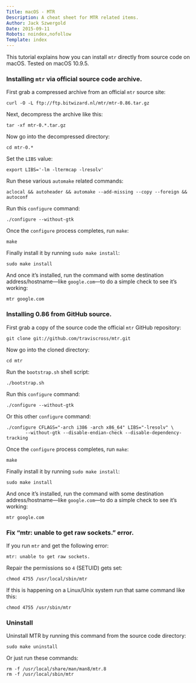 ```yaml
---
Title: macOS - MTR
Description: A cheat sheet for MTR related items.
Author: Jack Szwergold
Date: 2015-09-11
Robots: noindex,nofollow
Template: index
---
```


This tutorial explains how you can install `mtr` directly from source code on macOS. Tested on macOS 10.9.5.

### Installing `mtr` via official source code archive.

First grab a compressed archive from an official `mtr` source site:

	curl -O -L ftp://ftp.bitwizard.nl/mtr/mtr-0.86.tar.gz

Next, decompress the archive like this:

	tar -xf mtr-0.*.tar.gz
	
Now go into the decompressed directory:

	cd mtr-0.*
	
Set the `LIBS` value:

	export LIBS='-lm -ltermcap -lresolv'
	
Run these various `automake` related commands:

	aclocal && autoheader && automake --add-missing --copy --foreign && autoconf

Run this `configure` command:

	./configure --without-gtk
	
Once the `configure` process completes, run `make`:

	make
	
Finally install it by running `sudo make install`:

	sudo make install

And once it’s installed, run the command with some destination address/hostname—like `google.com`—to do a simple check to see it’s working:

	mtr google.com

### Installing 0.86 from GitHub source.

First grab a copy of the source code the official `mtr` GitHub repository:

	git clone git://github.com/traviscross/mtr.git
	
Now go into the cloned directory:

	cd mtr
	
Run the `bootstrap.sh` shell script:

	./bootstrap.sh
	
Run this `configure` command:

	./configure --without-gtk

Or this other `configure` command:

	./configure CFLAGS="-arch i386 -arch x86_64" LIBS="-lresolv" \
	       --without-gtk --disable-endian-check --disable-dependency-tracking

Once the `configure` process completes, run `make`:

	make
	
Finally install it by running `sudo make install`:

	sudo make install

And once it’s installed, run the command with some destination address/hostname—like `google.com`—to do a simple check to see it’s working:

	mtr google.com

### Fix “mtr: unable to get raw sockets.” error.

If you run `mtr` and get the following error:

    mtr: unable to get raw sockets.

Repair the permissions so `4` (SETUID) gets set:

    chmod 4755 /usr/local/sbin/mtr

If this is happening on a Linux/Unix system run that same command like this:

    chmod 4755 /usr/sbin/mtr

### Uninstall

Uninstall MTR by running this command from the source code directory:

	sudo make uninstall

Or just run these commands:

	rm -f /usr/local/share/man/man8/mtr.8
	rm -f /usr/local/sbin/mtr

